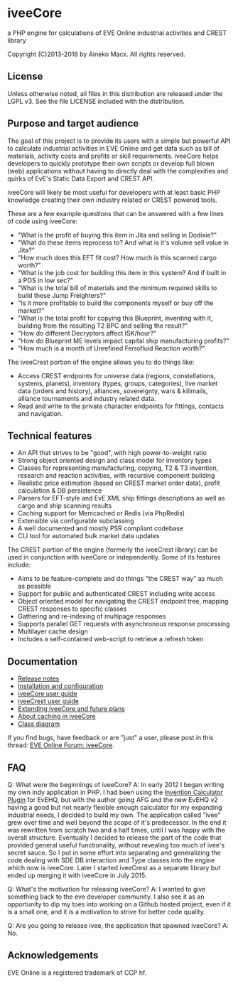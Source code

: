 # iveeCore
a PHP engine for calculations of EVE Online industrial activities and CREST library

Copyright (C)2013-2016 by Aineko Macx.
All rights reserved.


## License
Unless otherwise noted, all files in this distribution are released under the LGPL v3.
See the file LICENSE included with the distribution.


## Purpose and target audience
The goal of this project is to provide its users with a simple but powerful API to calculate industrial activities in EVE Online and get data such as bill of materials, activity costs and profits or skill requirements. iveeCore helps developers to quickly prototype their own scripts or develop full blown (web) applications without having to directly deal with the complexities and quirks of EvE's Static Data Export and CREST API.

iveeCore will likely be most useful for developers with at least basic PHP knowledge creating their own industry related or CREST powered tools.

These are a few example questions that can be answered with a few lines of code using iveeCore:
- "What is the profit of buying this item in Jita and selling in Dodixie?"
- "What do these items reprocess to? And what is it's volume sell value in Jita?"
- "How much does this EFT fit cost? How much is this scanned cargo worth?"
- "What is the job cost for building this item in this system? And if built in a POS in low sec?"
- "What is the total bill of materials and the minimum required skills to build these Jump Freighters?"
- "Is it more profitable to build the components myself or buy off the market?"
- "What is the total profit for copying this Blueprint, inventing with it, building from the resulting T2 BPC and selling the result?"
- "How do different Decryptors affect ISK/hour?"
- "How do Blueprint ME levels impact capital ship manufacturing profits?"
- "How much is a month of Unrefined Ferrofluid Reaction worth?"

The iveeCrest portion of the engine allows you to do things like:
- Access CREST endpoints for universe data (regions, constellations, systems, planets), inventory (types, groups, categories), live market data (orders and history), alliances, sovereignty, wars & killmails, alliance tournaments and industry related data.
- Read and write to the private character endpoints for fittings, contacts and navigation.


## Technical features
- An API that strives to be "good", with high power-to-weight ratio
- Strong object oriented design and class model for inventory types
- Classes for representing manufacturing, copying, T2 & T3 invention, research and reaction activities, with recursive component building
- Realistic price estimation (based on CREST market order data), profit calculation & DB persistence
- Parsers for EFT-style and EvE XML ship fittings descriptions as well as cargo and ship scanning results
- Caching support for Memcached or Redis (via PhpRedis)
- Extensible via configurable subclassing
- A well documented and mostly PSR compliant codebase
- CLI tool for automated bulk market data updates

The CREST portion of the engine (formerly the iveeCrest library) can be used in conjunction with iveeCore or independently. Some of its features include:
- Aims to be feature-complete and do things "the CREST way" as much as possible
- Support for public and authenticated CREST including write access
- Object oriented model for navigating the CREST endpoint tree, mapping CREST responses to specific classes
- Gathering and re-indexing of multipage responses
- Supports parallel GET requests with asynchronous response processing
- Multilayer cache design
- Includes a self-contained web-script to retrieve a refresh token


## Documentation
- [Release notes](https://github.com/aineko-m/iveeCore/blob/master/RELEASENOTES.md)
- [Installation and configuration](https://github.com/aineko-m/iveeCore/blob/master/doc/installAndConfig.md)
- [iveeCore user guide](https://github.com/aineko-m/iveeCore/blob/master/doc/iveeCore.md)
- [iveeCrest user guide](https://github.com/aineko-m/iveeCore/blob/master/doc/iveeCrest.md)
- [Extending iveeCore and future plans](https://github.com/aineko-m/iveeCore/blob/master/doc/extending.md)
- [About caching in iveeCore](https://github.com/aineko-m/iveeCore/blob/master/doc/caching.md)
- [Class diagram](https://github.com/aineko-m/iveeCore/raw/master/doc/iveeCore_class_diagram.pdf)


If you find bugs, have feedback or are "just" a user, please post in this thread: [EVE Online Forum: iveeCore](https://forums.eveonline.com/default.aspx?g=posts&t=478538).


## FAQ
Q: What were the beginnings of iveeCore?
A: In early 2012 I began writing my own indy application in PHP. I had been using the [Invention Calculator Plugin](http://oldforums.eveonline.com/?a=topic&threadID=1223530) for EvEHQ, but with the author going AFG and the new EvEHQ v2 having a good but not nearly flexible enough calculator for my expanding industrial needs, I decided to build my own. The application called "ivee" grew over time and well beyond the scope of it's predecessor. In the end it was rewritten from scratch two and a half times, until I was happy with the overall structure.
Eventually I decided to release the part of the code that provided general useful functionality, without revealing too much of ivee's secret sauce. So I put in some effort into separating and generalizing the code dealing with SDE DB interaction and Type classes into the engine which now is iveeCore.
Later I started iveeCrest as a separate library but ended up merging it with iveeCore in July 2015.

Q: What's the motivation for releasing iveeCore?
A: I wanted to give something back to the eve developer community. I also see it as an opportunity to dip my toes into working on a Github hosted project, even if it is a small one, and it is a motivation to strive for better code quality.

Q: Are you going to release ivee, the application that spawned iveeCore?
A: No.


## Acknowledgements
EVE Online is a registered trademark of CCP hf.
